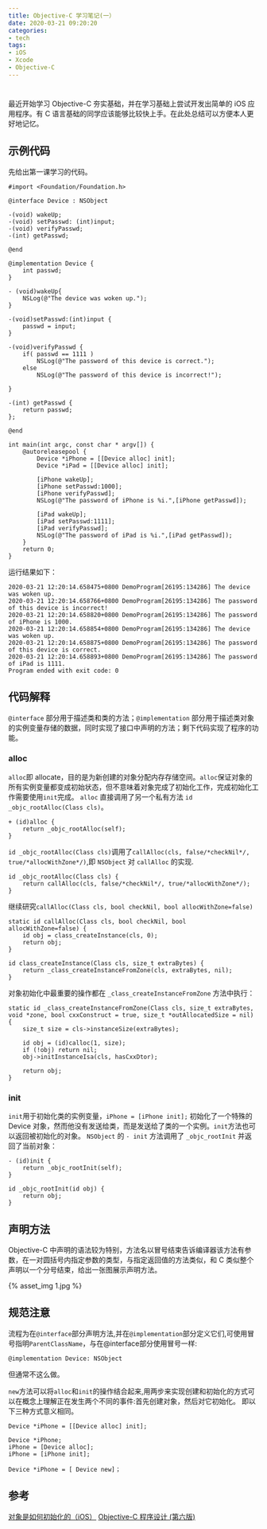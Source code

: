 ```yaml
---
title: Objective-C 学习笔记(一）
date: 2020-03-21 09:20:20
categories: 
- tech
tags: 
- iOS
- Xcode
- Objective-C
---
```


# 
最近开始学习 Objective-C 夯实基础，并在学习基础上尝试开发出简单的 iOS 应用程序。有 C 语言基础的同学应该能够比较快上手。在此处总结可以方便本人更好地记忆。

## 示例代码
先给出第一课学习的代码。

```objc
#import <Foundation/Foundation.h>

@interface Device : NSObject

-(void) wakeUp;
-(void) setPasswd: (int)input;
-(void) verifyPasswd;
-(int) getPasswd;

@end

@implementation Device {
    int passwd;
}

- (void)wakeUp{
    NSLog(@"The device was woken up.");
}

-(void)setPasswd:(int)input {
    passwd = input;
}

-(void)verifyPasswd {
    if( passwd == 1111 )
        NSLog(@"The password of this device is correct.");
    else
        NSLog(@"The password of this device is incorrect!");

}

-(int) getPasswd {
    return passwd;
};

@end

int main(int argc, const char * argv[]) {
    @autoreleasepool {
        Device *iPhone = [[Device alloc] init];
        Device *iPad = [[Device alloc] init];
        
        [iPhone wakeUp];
        [iPhone setPasswd:1000];
        [iPhone verifyPasswd];
        NSLog(@"The password of iPhone is %i.",[iPhone getPasswd]);
        
        [iPad wakeUp];
        [iPad setPasswd:1111];
        [iPad verifyPasswd];
        NSLog(@"The password of iPad is %i.",[iPad getPasswd]);
    }
    return 0;
}
```

运行结果如下：
```
2020-03-21 12:20:14.658475+0800 DemoProgram[26195:134286] The device was woken up.
2020-03-21 12:20:14.658766+0800 DemoProgram[26195:134286] The password of this device is incorrect!
2020-03-21 12:20:14.658820+0800 DemoProgram[26195:134286] The password of iPhone is 1000.
2020-03-21 12:20:14.658854+0800 DemoProgram[26195:134286] The device was woken up.
2020-03-21 12:20:14.658875+0800 DemoProgram[26195:134286] The password of this device is correct.
2020-03-21 12:20:14.658893+0800 DemoProgram[26195:134286] The password of iPad is 1111.
Program ended with exit code: 0
```

## 代码解释
`@interface` 部分用于描述类和类的方法；`@implementation` 部分用于描述类对象的实例变量存储的数据，同时实现了接口中声明的方法；剩下代码实现了程序的功能。
### alloc
`alloc`即 allocate，目的是为新创建的对象分配内存存储空间。`alloc`保证对象的所有实例变量都变成初始状态，但不意味着对象完成了初始化工作，完成初始化工作需要使用`init`完成。
`alloc` 直接调用了另一个私有方法 `id _objc_rootAlloc(Class cls)`。

```objc
+ (id)alloc {
    return _objc_rootAlloc(self);
}
```

 `id _objc_rootAlloc(Class cls)`调用了`callAlloc(cls, false/*checkNil*/, true/*allocWithZone*/)`,即 `NSObject` 对 `callAlloc` 的实现.
 
```objc
id _objc_rootAlloc(Class cls) {
    return callAlloc(cls, false/*checkNil*/, true/*allocWithZone*/);
}
```

继续研究`callAlloc(Class cls, bool checkNil, bool allocWithZone=false)`

```objc
static id callAlloc(Class cls, bool checkNil, bool allocWithZone=false) {
    id obj = class_createInstance(cls, 0);
    return obj;
}

id class_createInstance(Class cls, size_t extraBytes) {
    return _class_createInstanceFromZone(cls, extraBytes, nil);
}
```
对象初始化中最重要的操作都在 `_class_createInstanceFromZone` 方法中执行：

```objc
static id _class_createInstanceFromZone(Class cls, size_t extraBytes, void *zone, bool cxxConstruct = true, size_t *outAllocatedSize = nil) {
    size_t size = cls->instanceSize(extraBytes);

    id obj = (id)calloc(1, size);
    if (!obj) return nil;
    obj->initInstanceIsa(cls, hasCxxDtor);

    return obj;
}
```
### init 
`init`用于初始化类的实例变量，`iPhone = [iPhone init];` 初始化了一个特殊的 Device 对象，然而他没有发送给类，而是发送给了类的一个实例。`init`方法也可以返回被初始化的对象。
`NSObject` 的 `- init` 方法调用了 `_objc_rootInit` 并返回了当前对象：

```objc
- (id)init {
    return _objc_rootInit(self);
}

id _objc_rootInit(id obj) {
    return obj;
}
```

## 声明方法
Objective-C 中声明的语法较为特别，方法名以冒号结束告诉编译器该方法有参数，在一对圆括号内指定参数的类型，与指定返回值的方法类似，和 C 类似整个声明以一个分号结束，给出一张图展示声明方法。

{% asset_img 1.jpg %}


## 规范注意

流程为在`@interface`部分声明方法,并在`@implementation`部分定义它们,可使用冒号指明`ParentClassName`，与在@interface部分使用冒号一样:
```objc
@implementation Device: NSObject
```
但通常不这么做。

`new`方法可以将`alloc`和`init`的操作结合起来,用两步来实现创建和初始化的方式可以在概念上理解正在发生两个不同的事件:首先创建对象，然后对它初始化。
即以下三种方式意义相同。
```objc
Device *iPhone = [[Device alloc] init];

Device *iPhone;
iPhone = [Device alloc];
iPhone = [iPhone init];

Device *iPhone = [ Device new]；
```

## 参考
[对象是如何初始化的（iOS）](https://draveness.me/object-init)
[Objective-C 程序设计 (第六版)]()
